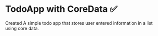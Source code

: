 # TodoApp with CoreData ✅

Created A simple todo app that stores user entered information in a list using core data.
